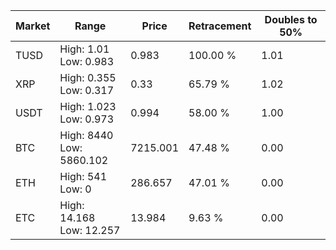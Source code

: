 | Market | Range | Price| Retracement | Doubles to 50% |
| --- | --- | --- | --- | --- |
| TUSD | High: 1.01<br />Low: 0.983 | 0.983 | 100.00 % | 1.01 |
| XRP | High: 0.355<br />Low: 0.317 | 0.33 | 65.79 % | 1.02 |
| USDT | High: 1.023<br />Low: 0.973 | 0.994 | 58.00 % | 1.00 |
| BTC | High: 8440<br />Low: 5860.102 | 7215.001 | 47.48 % | 0.00 |
| ETH | High: 541<br />Low: 0 | 286.657 | 47.01 % | 0.00 |
| ETC | High: 14.168<br />Low: 12.257 | 13.984 | 9.63 % | 0.00 |
